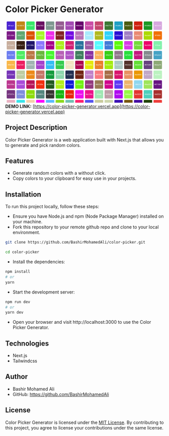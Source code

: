 # Color Picker Generator

![Color Picker Generator](/public/picker.png)
**DEMO LINK:** [https://color-picker-generator.vercel.app](https://color-picker-generator.vercel.app)
## Project Description
Color Picker Generator is a web application built with Next.js that allows you to generate and pick random colors.

## Features
- Generate random colors with a without click.
- Copy colors to your clipboard for easy use in your projects.

## Installation
To run this project locally, follow these steps:

- Ensure you have Node.js and npm (Node Package Manager) installed on your machine.
- Fork this repository to your remote github repo and clone to your local environment.

```bash
git clone https://github.com/BashirMohamedAli/color-picker.git
```

```bash
cd color-picker
```
- Install the dependencies:
```bash
npm install
# or
yarn
```

- Start the development server:

```bash
npm run dev
# or
yarn dev
```
- Open your browser and visit http://localhost:3000 to use the Color Picker Generator.

## Technologies
- Next.js
- Tailwindcss

## Author
- Bashir Mohamed Ali
- GitHub: https://github.com/BashirMohamedAli

## License

Color Picker Generator is licensed under the [MIT License](LICENSE). By contributing to this project, you agree to license your contributions under the same license.
